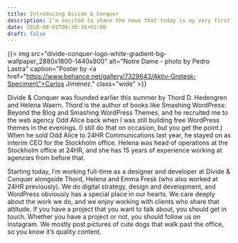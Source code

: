 ```yaml
---
title: Introducing Divide & Conquer
description: I’m excited to share the news that today is my very first day at the digital agency Divide & Conquer, based in Stockholm.
date: 2018-08-01T09:30:16+01:00
draft: false
---
```


{{< img src="divide-conquer-logo-white-gradient-bg-wallpaper_2880x1800-1440x900" alt="Notre Dame - photo by Pedro Lastra" caption="Poster by <a href=\"https://www.behance.net/gallery/7329643/Aktiv-Grotesk-Specimen\">Carlos Jiménez</a>." class="wide" >}}

Divide & Conquer was founded earlier this summer by Thord D. Hedengren and Helena Waern. Thord is the author of books like Smashing WordPress: Beyond the Blog and Smashing WordPress Themes, and he recruited me to the web agency Odd Alice back when I was still building free WordPress themes in the evenings. (I still do that on occasion, but you get the point.) When he sold Odd Alice to 24HR Communications last year, he stayed on as interim CEO for the Stockholm office. Helena was head of operations at the Stockholm office at 24HR, and she has 15 years of experience working at agencies from before that.

Starting today, I’m working full-time as a designer and developer at Divide & Conquer alongside Thord, Helena and Emma Fresk (who also worked at 24HR previously). We do digital strategy, design and development, and WordPress obviously has a special place in our hearts. We care deeply about the work we do, and we enjoy working with clients who share that attitude. If you have a project that you want to talk about, you should get in touch. Whether you have a project or not, you should follow us on Instagram. We mostly post pictures of cute dogs that walk past the office, so you know it’s quality content.
